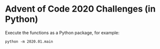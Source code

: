 # Advent of Code 2020 Challenges (in Python)

Execute the functions as a Python package, for example:
```
python -m 2020.01.main
```